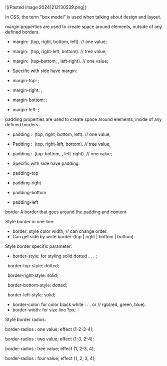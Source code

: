 ![[Pasted image 20241212130539.png]]

In CSS, the term "box model" is used when talking about design and layout.

margin properties are used to create space around elements, outside of any defined borders.

- margin:  (top, right, bottom, left). // one value;
- margin:  (top, right-left, bottom). // tree value;
- margin:  (top-bottom, , left-right). // one value;

- Specific with side have margin:

- margin-top: ;
- margin-right: ;
- margin-bottom: ;
- margin-left: ;

padding properties are used to create space around elements, inside of any defined borders.

- padding :  (top, right, bottom, left). // one value;
- Padding :  (top, right-left, bottom). // tree value;
- padding :  (top-bottom, , left-right). // one value;

- Specific with side have padding:

- padding-top
- padding-right
- padding-bottom
- padding-left

border A border that goes around the padding and content

Style border in one line:

- border: style color width; // can change order.
- Can get side by write border-(top | right | bottom | bottom).

Style border specific parameter:

- border-style: for styling solid dotted . . . ;

  border-top-style: dotted;

  border-right-style: solid;

  border-bottom-style: dotted;

  border-left-style: solid;

- border-color: for color black white . . . or // rgb(red, green, blue).
- border-width: for size line ?px;

Style border radios:

border-radios : one value; effect (1-2-3-4);

border-radios : two value; effect (1-3, 2-4);

border-radios : tree value; effect (1, 2-3, 4);

border-radios : four value; effect (1, 2, 3, 4);